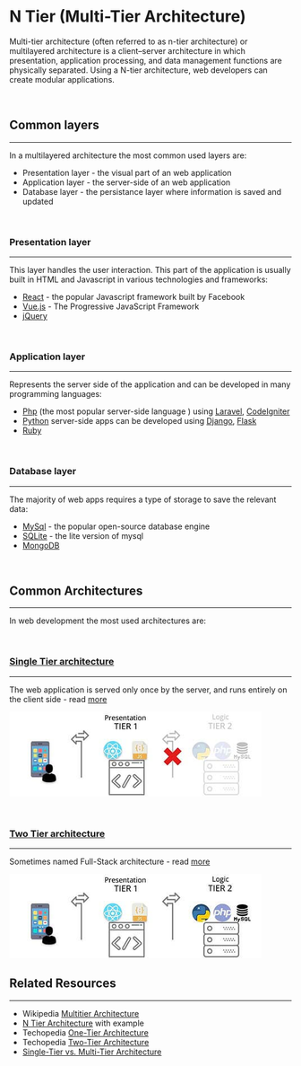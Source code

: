 # N Tier (Multi-Tier Architecture)
Multi-tier architecture (often referred to as n-tier architecture) or multilayered architecture is a client–server architecture in which presentation, application processing, and data management functions are physically separated. 
Using a N-tier architecture, web developers can create modular applications.

<br />

## Common layers
---
In a multilayered architecture the most common used layers are:

 - Presentation layer - the visual part of an web application
 - Application layer - the server-side of an web application 
 - Database layer - the persistance layer where information is saved and updated 

<br />

### Presentation layer 
---
This layer handles the user interaction. This part of the application is usually built in HTML and Javascript in various technologies and frameworks:

 - [React](https://reactjs.org/) - the popular Javascript framework built by Facebook
 - [Vue.js](https://vuejs.org/) - The Progressive JavaScript Framework
 - [jQuery](https://jquery.com/)   

<br />

### Application layer 
---
Represents the server side of the application and can be developed in many programming languages:

 - [Php](https://www.php.net/) (the most popular server-side language ) using [Laravel](https://laravel.com/), [CodeIgniter](https://www.codeigniter.com/)
 - [Python](https://www.python.org/) server-side apps can be developed using [Django](https://www.djangoproject.com/), [Flask](http://flask.pocoo.org/)
 - [Ruby](https://www.ruby-lang.org/en/)

<br />

### Database layer 
---
The majority of web apps requires a type of storage to save the relevant data:

 - [MySql](https://www.mysql.com/) - the popular open-source database engine 
 - [SQLite](https://www.sqlite.org/index.html) - the lite version of mysql
 - [MongoDB](https://www.mongodb.com/)

<br />

## Common Architectures
---
In web development the most used architectures are:

<br />

### [Single Tier architecture](/what-is/single-tier-architecture)
---
The web application is served only once by the server, and runs entirely on the client side - read [more](/what-is/single-tier-architecture)

![Single Tier architecture](https://raw.githubusercontent.com/app-generator/static/master/docs/single-tier-architecture-sm.jpg)

<br />

### [Two Tier architecture](/what-is/two-tier-architecture)
---
Sometimes named Full-Stack architecture - read [more](/what-is/two-tier-architecture) 

![Two Tier architecture](https://raw.githubusercontent.com/app-generator/static/master/docs/two-tier-architecture-sm.jpg)

## Related Resources
---
 - Wikipedia [Multitier Architecture](https://en.wikipedia.org/wiki/Multitier_architecture)
 - [N Tier Architecture](https://www.guru99.com/n-tier-architecture-system-concepts-tips.html) with example
 - Techopedia [One-Tier Architecture](https://www.techopedia.com/definition/17374/one-tier-architecture) 
 - Techopedia [Two-Tier Architecture](https://www.techopedia.com/definition/467/two-tier-architecture) 
 - [Single-Tier vs. Multi-Tier Architecture](https://docs.bitnami.com/google-templates/singletier-vs-multitier/) 

